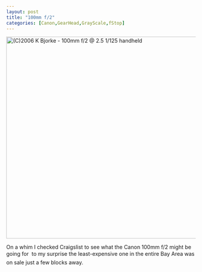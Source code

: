 ```yaml
---
layout: post
title: "100mm f/2"
categories: [Canon,GearHead,GrayScale,fStop]
---
```

<img title="(C)2006 K Bjorke - 100mm f/2 @ 2.5 1/125 handheld" src="http://www.botzilla.com/blog/pix2006/IMG_6723.jpg" width="807" height="538" border="0" />

On a whim I checked Craigslist to see what the Canon 100mm f/2 might be going for &#151; to my surprise the least-expensive one in the entire Bay Area was on sale just a few blocks away.


